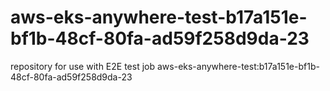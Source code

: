 # aws-eks-anywhere-test-b17a151e-bf1b-48cf-80fa-ad59f258d9da-23
repository for use with E2E test job aws-eks-anywhere-test:b17a151e-bf1b-48cf-80fa-ad59f258d9da-23
